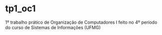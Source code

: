 # tp1_oc1
 1º trabalho prático de Organização de Computadores I feito no 4º período do curso de Sistemas de Informações (UFMG) 
